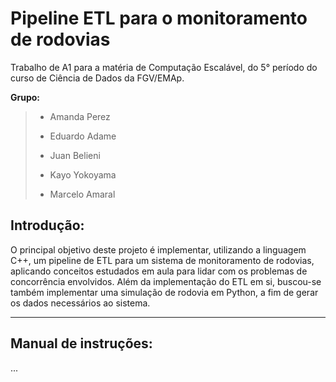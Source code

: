 # Pipeline ETL para o monitoramento de rodovias
Trabalho de A1 para a matéria de Computação Escalável, do 5° período do curso de Ciência de Dados da FGV/EMAp.

**Grupo:** 
> * Amanda Perez
> 
> * Eduardo Adame
> 
> * Juan Belieni
> 
> * Kayo Yokoyama
>
> * Marcelo Amaral

## Introdução:
O principal objetivo deste projeto é implementar, utilizando a linguagem C++, um pipeline de ETL para um sistema
de monitoramento de rodovias, aplicando conceitos estudados em aula para lidar com os problemas de concorrência envolvidos.
Além da implementação do ETL em si, buscou-se também implementar uma simulação de rodovia em Python, a fim de gerar os dados
necessários ao sistema.

---

## Manual de instruções:

...
